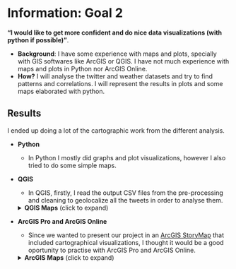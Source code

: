 # Information: Goal 2

**“I would like to get more confident and do nice data visualizations (with python if possible)”**. 
 * **Background**: I have some experience with maps and plots, specially with GIS softwares like ArcGIS or QGIS. I have not much experience with maps and plots in Python nor ArcGIS Online.  
 * **How?** I will analyse the twitter and weather datasets and try to find patterns and correlations. I will represent the results in plots and some maps elaborated with python.
 
## Results
I ended up doing a lot of the cartographic work from the different analysis.

* **Python**
  * In Python I mostly did graphs and plot visualizations, however I also tried to do some simple maps. 
  
* **QGIS**
  * In QGIS, firstly, I read the output CSV files from the pre-processing and cleaning to geolocalize all the tweets in order to analyse them.
  <details>
    <summary><b>QGIS Maps</b> (click to expand)</summary>
 
  <!-- toc -->
  |                  Title                 |  Map  | Elaboration                                            |
  |:---------------------------------------:|:-------:| ----------------------------------------------------------------- |
  |Total tweets by Hexagonal Grid  |[<img src="https://github.com/gerardathletics/SmartEnvironments-PersonalPortfolio/blob/master/Information/Goal-2/Qgis/Tweets_Hex_Grid.png" width=50% />](https://github.com/gerardathletics/SmartEnvironments-PersonalPortfolio/blob/master/Information/Goal-2/Qgis/Tweets_Hex_Grid.png)| Hexagonal Grid elaborated with MMQIS plugin. Then, "Count points in Polygon". 3D visualization elaborated with Qgis2threejs. |
  |Tweets by Building |[<img src="https://github.com/gerardathletics/SmartEnvironments-PersonalPortfolio/blob/master/Information/Goal-2/Qgis/TweetsByBuilding2.png" width=50% />](https://github.com/gerardathletics/SmartEnvironments-PersonalPortfolio/blob/master/Information/Goal-2/Qgis/TweetsByBuilding2.png)|Queried the buildings from QuickOSM plugin. Then, "Count points in Polygon. Used CartoDbDarkMatter background and inversed Viridis color ramp |
  |Positive and Negative Tweets by Land Use Type |[<img src="https://github.com/gerardathletics/SmartEnvironments-PersonalPortfolio/blob/master/Information/Goal-2/Qgis/LanduseType_Tweets.png" width=50% />](https://github.com/gerardathletics/SmartEnvironments-PersonalPortfolio/blob/master/Information/Goal-2/Qgis/LanduseType_Tweets.png)|Downloaded the land use types from [Amsterdam Open Data](https://data.amsterdam.nl/), then I used the tool "Join Attributes by Location" with the tweet points.|
  |Positive and Negative Tweets Clusters|[<img src="https://github.com/gerardathletics/SmartEnvironments-PersonalPortfolio/blob/master/Information/Goal-2/Qgis/positive_tweets_cluster.png" width=50% />](https://github.com/gerardathletics/SmartEnvironments-PersonalPortfolio/blob/master/Information/Goal-2/Qgis/positive_tweets_cluster.png) [<img src="https://github.com/gerardathletics/SmartEnvironments-PersonalPortfolio/blob/master/Information/Goal-2/Qgis/negative_tweets_cluster.png" width=50% />](https://github.com/gerardathletics/SmartEnvironments-PersonalPortfolio/blob/master/Information/Goal-2/Qgis/negative_tweets_cluster.png)|To do this map, I created an squared/rectagonal grid over the tweets area. Then, I counted the points in polygons and I created centroids from the grid squares. I used the size assistant to use the flannery scale method. Inspired by [this](https://geolabs.wordpress.com/2016/03/16/how-to-count-overlapping-points-in-qgis-cluster-point-map/).|
  <!-- tocstop -->
  
  </details>
  
* **ArcGIS Pro and ArcGIS Online**
  * Since we wanted to present our project in an [ArcGIS StoryMap](https://storymaps.arcgis.com/stories/9af24266f96e42e4aae1daf34ad4ac3e) that included cartographical visualizations, I thought it would be a good oportunity to practise with ArcGIS Pro and ArcGIS Online. 
  <details>
    <summary><b>ArcGIS Maps</b> (click to expand)</summary>
 
  <!-- toc -->
  |                  Title                 |  Map  | Elaboration                                            |
  |:---------------------------------------:|:-------:| ----------------------------------------------------------------- |
  | Tweets by Land Use Type|[Link to Arcgis Online](https://arcg.is/1n15P1)| The same as in QGis|
  |Positive and Negative Comparison|[Link to Arcgis Online](https://wur-girs.maps.arcgis.com/apps/StorytellingSwipe/index.html?appid=b6473b63861f447e904e19bb3c4da0eb)| Plotting the positive and negative tweets|


  <!-- tocstop -->
  
  </details>

